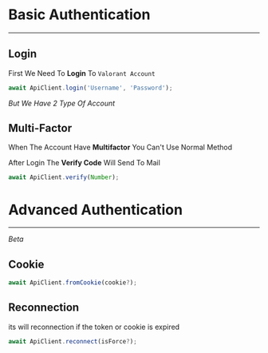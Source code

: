 # Basic Authentication

-----------

## Login

First We Need To **Login** To `Valorant Account`

```typescript
await ApiClient.login('Username', 'Password');
```

*But We Have 2 Type Of Account*
 
## Multi-Factor

When The Account Have **Multifactor** You Can't Use Normal Method

After Login The **Verify Code** Will Send To Mail

```typescript
await ApiClient.verify(Number);
```

# Advanced Authentication

-----------

*Beta*

## Cookie

```typescript
await ApiClient.fromCookie(cookie?);
```

## Reconnection

its will reconnection if the token or cookie is expired

```typescript
await ApiClient.reconnect(isForce?);
```